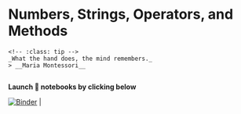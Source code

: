 # Numbers, Strings, Operators, and Methods

```{admonition} Coding is A Manual Labor
<!-- :class: tip -->
_What the hand does, the mind remembers._
> __Maria Montessori__
```

```{tableofcontents}

```

**Launch 🚀 notebooks by clicking below**

[![Binder](https://mybinder.org/badge_logo.svg)](https://mybinder.org/v2/gh/caterinadiacomo/caterina-man-made-code/part-ii-strings?labpath=src%2Fpart-ii-strings%2F) |
